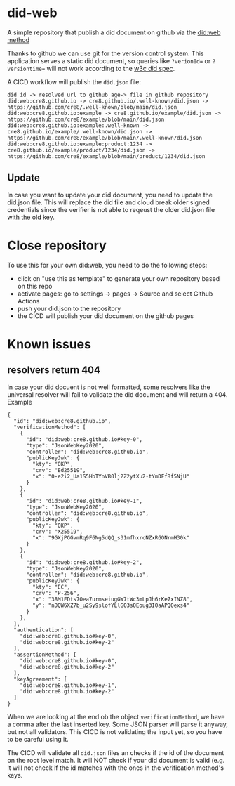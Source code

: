 # did-web
A simple repository that publish a did document on github via the [did:web method](https://w3c-ccg.github.io/did-method-web/)

Thanks to github we can use git for the version control system. This application serves a static did document, so queries like `?verionId=` or `?versiontime=` will not work according to the  [w3c did spec](https://www.w3.org/TR/did-core/#did-parameters).

A CICD workflow will publish the `did.json` file:

```
did id -> resolved url to github age-> file in github repository 
did:web:cre8.github.io -> cre8.github.io/.well-known/did.json -> https://github.com/cre8/.well-known/blob/main/did.json
did:web:cre8.github.io:example -> cre8.github.io/example/did.json -> https://github.com/cre8/example/blob/main/did.json
did:web:cre8.github.io:example:.well-known -> cre8.github.io/example/.well-known/did.json -> https://github.com/cre8/example/blob/main/.well-known/did.json
did:web:cre8.github.io:example:product:1234 -> cre8.github.io/example/product/1234/did.json -> https://github.com/cre8/example/blob/main/product/1234/did.json
```

## Update
In case you want to update your did document, you need to update the did.json file. This will replace the did file and cloud break older signed credentials since the verifier is not able to reqeust the older did.json file with the old key.

# Close repository

To use this for your own did:web, you need to do the following steps:
- click on "use this as template" to generate your own repository based on this repo
- activate pages: go to settings -> pages -> Source and select Github Actions
- push your did.json to the repository
- the CICD will publish your did document on the github pages


# Known issues
## resolvers return 404
In case your did docuent is not well formatted, some resolvers like the universal resolver will fail to validate the did document and will return a 404.
Example
```
{
  "id": "did:web:cre8.github.io",
  "verificationMethod": [
    {
      "id": "did:web:cre8.github.io#key-0",
      "type": "JsonWebKey2020",
      "controller": "did:web:cre8.github.io",
      "publicKeyJwk": {
        "kty": "OKP",
        "crv": "Ed25519",
        "x": "0-e2i2_Ua1S5HbTYnVB0lj2Z2ytXu2-tYmDFf8f5NjU"
      }
    },
    {
      "id": "did:web:cre8.github.io#key-1",
      "type": "JsonWebKey2020",
      "controller": "did:web:cre8.github.io",
      "publicKeyJwk": {
        "kty": "OKP",
        "crv": "X25519",
        "x": "9GXjPGGvmRq9F6Ng5dQQ_s31mfhxrcNZxRGONrmH30k"
      }
    },
    {
      "id": "did:web:cre8.github.io#key-2",
      "type": "JsonWebKey2020",
      "controller": "did:web:cre8.github.io",
      "publicKeyJwk": {
        "kty": "EC",
        "crv": "P-256",
        "x": "38M1FDts7Oea7urmseiugGW7tWc3mLpJh6rKe7xINZ8",
        "y": "nDQW6XZ7b_u2Sy9slofYLlG03sOEoug3I0aAPQ0exs4"
      }
    },
  ],
  "authentication": [
    "did:web:cre8.github.io#key-0",
    "did:web:cre8.github.io#key-2"
  ],
  "assertionMethod": [
    "did:web:cre8.github.io#key-0",
    "did:web:cre8.github.io#key-2"
  ],
  "keyAgreement": [
    "did:web:cre8.github.io#key-1", 
    "did:web:cre8.github.io#key-2"
  ]
}
```

When we are looking at the end ob the object `verificationMethod`, we have a comma after the last inserted key. Some JSON parser will parse it anyway, but not all validators. 
This CICD is not validating the input yet, so you have to be careful using it.

The CICD will validate all `did.json` files an checks if the id of the document on the root level match. It will NOT check if your did document is valid (e.g. it will not check if the id matches with the ones in the verification method's keys.
